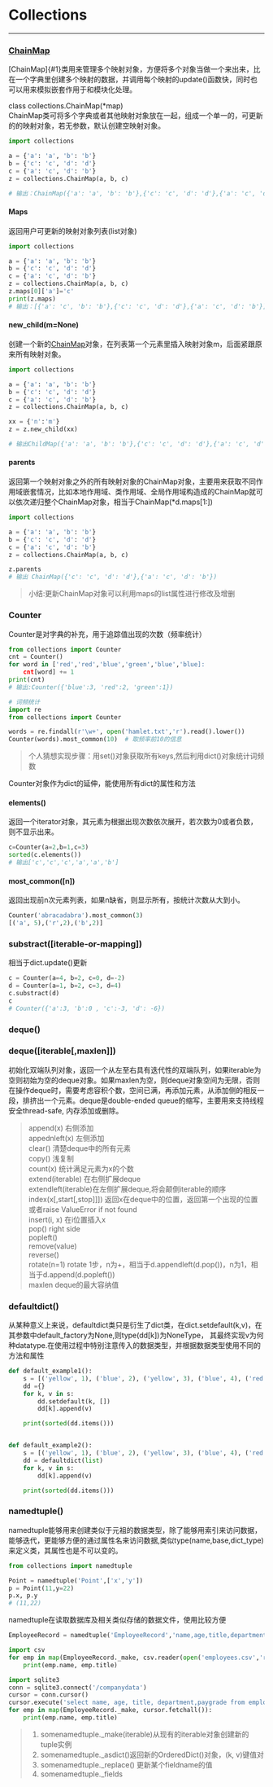 # Collections

---

### [ChainMap](#chainmap)

\[ChainMap\]{\#1}类用来管理多个映射对象，方便将多个对象当做一个来出来，比在一个字典里创建多个映射的数据，并调用每个映射的update\(\)函数快，同时也可以用来模拟嵌套作用于和模块化处理。

class collections.ChainMap\(\*map\)  
ChainMap类可将多个字典或者其他映射对象放在一起，组成一个单一的，可更新的的映射对象，若无参数，默认创建空映射对象。

```py
import collections

a = {'a': 'a', 'b': 'b'}
b = {'c': 'c', 'd': 'd'}
c = {'a': 'c', 'd': 'b'}
z = collections.ChainMap(a, b, c)

# 输出：ChainMap({'a': 'a', 'b': 'b'},{'c': 'c', 'd': 'd'},{'a': 'c', 'd': 'b'})
```

#### Maps

返回用户可更新的映射对象列表\(list对象\)

```py
import collections

a = {'a': 'a', 'b': 'b'}
b = {'c': 'c', 'd': 'd'}
c = {'a': 'c', 'd': 'b'}
z = collections.ChainMap(a, b, c)
z.maps[0]['a']='c'
print(z.maps)
# 输出：[{'a': 'c', 'b': 'b'},{'c': 'c', 'd': 'd'},{'a': 'c', 'd': 'b'}]
```

#### new\_child\(m=None\)

创建一个新的[ChainMap](#1)对象，在列表第一个元素里插入映射对象m，后面紧跟原来所有映射对象。

```py
import collections

a = {'a': 'a', 'b': 'b'}
b = {'c': 'c', 'd': 'd'}
c = {'a': 'c', 'd': 'b'}
z = collections.ChainMap(a, b, c)

xx = {'n':'m'}
z = z.new_child(xx)

# 输出ChildMap({'a': 'a', 'b': 'b'},{'c': 'c', 'd': 'd'},{'a': 'c', 'd': 'b'},{'n':'m'})
```

#### parents

返回第一个映射对象之外的所有映射对象的ChainMap对象，主要用来获取不同作用域嵌套情况，比如本地作用域、类作用域、全局作用域构造成的ChainMap就可以依次递归整个ChainMap对象，相当于ChainMap\(\*d.maps\[1:\]\)

```py
import collections

a = {'a': 'a', 'b': 'b'}
b = {'c': 'c', 'd': 'd'}
c = {'a': 'c', 'd': 'b'}
z = collections.ChainMap(a, b, c)

z.parents
# 输出 ChainMap({'c': 'c', 'd': 'd'},{'a': 'c', 'd': 'b'})
```

> 小结:更新ChainMap对象可以利用maps的list属性进行修改及增删

### Counter

Counter是对字典的补充，用于追踪值出现的次数（频率统计）

```py
from collections import Counter
cnt = Counter()
for word in ['red','red','blue','green','blue','blue]:
    cnt[word] += 1
print(cnt)
# 输出:Counter({'blue':3, 'red':2, 'green':1})
```

```py
# 词频统计
import re
from collections import Counter

words = re.findall(r'\w+', open('hamlet.txt','r').read().lower())
Counter(words).most_common(10)  # 取频率前10的信息
```

> 个人猜想实现步骤：用set\(\)对象获取所有keys,然后利用dict\(\)对象统计词频数

Counter对象作为dict的延伸，能使用所有dict的属性和方法

#### elements\(\)

返回一个iterator对象，其元素为根据出现次数依次展开，若次数为0或者负数，则不显示出来。

```py
c=Counter(a=2,b=1,c=3)
sorted(c.elements())
# 输出['c','c','c','a','a','b']
```

#### most\_common\(\[n\]\)

返回出现前n次元素列表，如果n缺省，则显示所有，按统计次数从大到小。

```py
Counter('abracadabra').most_common(3)
[('a', 5),('r',2),('b',2)]
```

### substract\(\[iterable-or-mapping\]\)

相当于dict.update\(\)更新

```py
c = Counter(a=4, b=2, c=0, d=-2)
d = Counter(a=1, b=2, c=3, d=4)
c.substract(d)
c
# Counter({'a':3, 'b':0 , 'c':-3, 'd': -6})
```

### deque\(\)

### deque\(\[iterable\[,maxlen\]\]\)

初始化双端队列对象，返回一个从左至右具有迭代性的双端队列，如果iterable为空则初始为空的deque对象。如果maxlen为空，则deque对象空间为无限，否则在操作deque时，需要考虑容积个数，空间已满，再添加元素，从添加侧的相反一段，排挤出一个元素。deque是double-ended queue的缩写，主要用来支持线程安全thread-safe, 内存添加或删除。

> append\(x\) 右侧添加  
> appednleft\(x\) 左侧添加  
> clear\(\) 清楚deque中的所有元素  
> copy\(\) 浅复制  
> count\(x\)  统计满足元素为x的个数  
> extend\(iterable\) 在右侧扩展deque  
> extendleft\(iterable\)在左侧扩展deque,将会颠倒iterable的顺序  
> index\(x\[,start\[,stop\]\]\]\) 返回x在deque中的位置，返回第一个出现的位置或者raise ValueError if not found  
> insert\(i, x\) 在i位置插入x  
> pop\(\) right side  
> popleft\(\)  
> remove\(value\)  
> reverse\(\)  
> rotate\(n=1\) rotate 1步，n为+，相当于d.appendleft\(d.pop\(\)\)，n为1，相当于d.append\(d.popleft\(\)\)  
> maxlen deque的最大容纳值

### defaultdict\(\)

从某种意义上来说，defaultdict类只是衍生了dict类，在dict.setdefault\(k,v\)，在其参数中default\_factory为None,则type\(dd\[k\]\)为NoneType， 其最终实现v为何种datatype.在使用过程中特别注意传入的数据类型，并根据数据类型使用不同的方法和属性

```py
def default_example1():
    s = [('yellow', 1), ('blue', 2), ('yellow', 3), ('blue', 4), ('red', 1)]
    dd ={}
    for k, v in s:
        dd.setdefault(k, [])
        dd[k].append(v)

    print(sorted(dd.items()))


def default_example2():
    s = [('yellow', 1), ('blue', 2), ('yellow', 3), ('blue', 4), ('red', 1)]
    dd = defaultdict(list)
    for k, v in s:
        dd[k].append(v)

    print(sorted(dd.items()))
```

### namedtuple\(\)

namedtuple能够用来创建类似于元祖的数据类型，除了能够用索引来访问数据，能够迭代，更能够方便的通过属性名来访问数据,类似type\(name,base,dict\_type\)来定义类，其属性也是不可以变的。

```py
from collections import namedtuple

Point = namedtuple('Point',['x','y'])
p = Point(11,y=22)
p.x, p.y
# (11,22)
```

namedtuple在读取数据库及相关类似存储的数据文件，使用比较方便

```py
EmployeeRecord = namedtuple('EmployeeRecord','name,age,title,department,paygrade')

import csv
for emp in map(EmployeeRecord._make, csv.reader(open('employees.csv','rb'))):
    print(emp.name, emp.title)

import sqlite3
conn = sqlite3.connect('/companydata')
cursor = conn.cursor()
cursor.execute('select name, age, title, department,paygrade from employees')
for emp in map(EmployeeRecord._make, cursor.fetchall()):
    print(emp.name, emp.title)
```

> 1. somenamedtuple.\_make\(iterable\)从现有的iterable对象创建新的tuple实例
> 2. somenamedtuple.\_asdict\(\)返回新的OrderedDict\(\)对象，\(k, v\)键值对
> 3. somenamedtuple.\_replace\(\) 更新某个fieldname的值
> 4. somenamedtuple.\_fields



